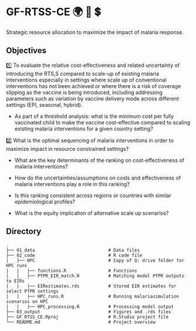 # GF-RTSS-CE  :earth_africa: :syringe: :heavy_dollar_sign:
Strategic resource allocation to maximize the impact of malaria response.

## Objectives
:one: To evaluate the relative cost-effectiveness and related uncertainty of introducing the RTS,S compared to scale-up of existing malaria interventions especially in settings where scale up of conventional interventions has not been achieved or where there is a risk of coverage slipping as the vaccine is being introduced, including addressing parameters such as variation by vaccine delivery mode across different settings (EPI, seasonal, hybrid).
  
   - As part of a threshold analysis: what is the minimum cost per fully vaccinated child to make the vaccine cost-effective compared to scaling existing malaria interventions for a given country setting?  

:two: What is the optimal sequencing of malaria interventions in order to maximize impact in resource constrained settings? 

   - What are the key determinants of the ranking on cost-effectiveness of malaria interventions? 

   - How do the uncertainties/assumptions on costs and effectiveness of malaria interventions play a role in this ranking? 

   - Is this ranking consistent across regions or countries with similar epidemiological profiles? 

   - What is the equity implication of alternative scale up scenarios? 


## Directory

```
.
├── 01_data                            # Data files
├── 02_code                            # R code file
|   ├── HPC                            # Copy of Q: drive folder for HPC runs
|   |   ├── functions.R                # Functions
|   |   ├── PfPR_EIR_match.R           # Matching model PfPR outputs to EIRs
|   |   ├── EIRestimates.rds           # Stored EIR estimates for select PfPR settings
|   |   ├── HPC_runs.R                 # Running malariasimulation scenarios on HPC
|   |   ├── HPC_processing.R           # Processing model output
├── 03_output                          # Figures and .rds files
├── GF_RTSS_CE.Rproj                   # R.Studio project file
└── README.md                          # Project overview

```
